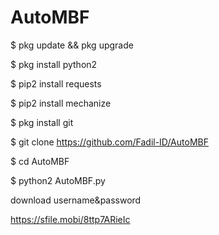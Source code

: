 # AutoMBF

$ pkg update && pkg upgrade

$ pkg install python2

$ pip2 install requests

$ pip2 install mechanize

$ pkg install git

$ git clone https://github.com/Fadil-ID/AutoMBF

$ cd AutoMBF

$ python2 AutoMBF.py



download username&password

https://sfile.mobi/8ttp7ARieIc
